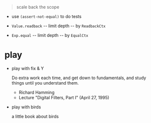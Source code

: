 > scale back the scope

- use `(assert-not-equal)` to do tests

- `Value.readback` -- limit depth -- by `ReadbackCtx`
- `Exp.equal` -- limit depth -- by `EqualCtx`

# play

- play with fix & Y

  Do extra work each time,
  and get down to fundamentals,
  and study things until you understand them.
  - Richard Hamming
  - Lecture "Digital Filters, Part I" (April 27, 1995)

- play with birds

  a little book about birds
